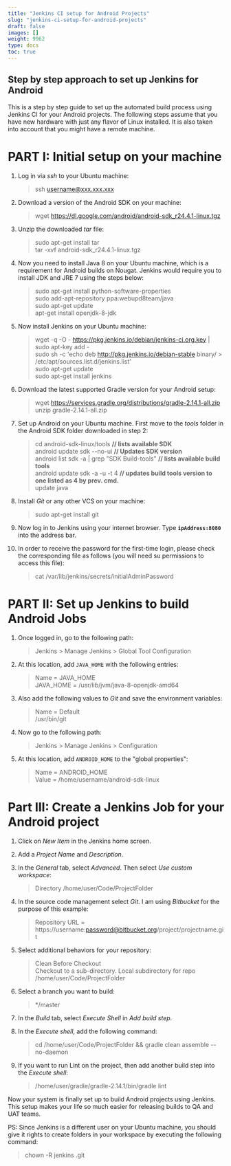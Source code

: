 ```yaml
---
title: "Jenkins CI setup for Android Projects"
slug: "jenkins-ci-setup-for-android-projects"
draft: false
images: []
weight: 9962
type: docs
toc: true
---
```


## Step by step approach to set up Jenkins for Android
This is a step by step guide to set up the automated build process using Jenkins CI for your Android projects. The following steps assume that you have new hardware with just any flavor of Linux installed. It is also taken into account that you might have a remote machine.

# PART I: Initial setup on your machine

1) Log in via _ssh_ to your Ubuntu machine:
    >ssh username@xxx.xxx.xxx

2) Download a version of the Android SDK on your machine:
    > wget https://dl.google.com/android/android-sdk_r24.4.1-linux.tgz

3) Unzip the downloaded _tar_ file:
    > sudo apt-get install tar  
    > tar -xvf android-sdk_r24.4.1-linux.tgz

4) Now you need to install Java 8 on your Ubuntu machine, which is a requirement for Android builds on Nougat. Jenkins would require you to install JDK and JRE 7 using the steps below:
    > sudo apt-get install python-software-properties  
    > sudo add-apt-repository ppa:webupd8team/java  
    > sudo apt-get update  
    > apt-get install openjdk-8-jdk  

5) Now install Jenkins on your Ubuntu machine:
    > wget -q -O - https://pkg.jenkins.io/debian/jenkins-ci.org.key | sudo apt-key add -  
    > sudo sh -c 'echo deb http://pkg.jenkins.io/debian-stable binary/ > /etc/apt/sources.list.d/jenkins.list'  
    > sudo apt-get update  
    > sudo apt-get install jenkins

6) Download the latest supported Gradle version for your Android setup:
    > wget https://services.gradle.org/distributions/gradle-2.14.1-all.zip  
    > unzip gradle-2.14.1-all.zip

7) Set up Android on your Ubuntu machine. First move to the _tools_ folder in the Android SDK folder downloaded in step 2:

    > cd android-sdk-linux/tools **// lists available SDK**  
    > android update sdk --no-ui **// Updates SDK version**  
    > android list sdk -a | grep "SDK Build-tools" **// lists available build tools**  
    > android update sdk -a -u -t 4   **// updates build tools version to one listed as 4 by prev. cmd.**  
    > update java

8) Install _Git_ or any other VCS on your machine:
    > sudo apt-get install git

9) Now log in to Jenkins using your internet browser. Type **`ipAddress:8080`** into the address bar.

10) In order to receive the password for the first-time login, please check the corresponding file as follows (you will need su permissions to access this file):
    > cat /var/lib/jenkins/secrets/initialAdminPassword

# PART II: Set up Jenkins to build Android Jobs

1) Once logged in, go to the following path:
    > Jenkins > Manage Jenkins > Global Tool Configuration

2) At this location, add `JAVA_HOME` with the following entries:
    > Name = JAVA_HOME  
    > JAVA_HOME = /usr/lib/jvm/java-8-openjdk-amd64

3) Also add the following values to _Git_ and save the environment variables:
    > Name = Default  
    > /usr/bin/git

4) Now go to the following path:
    > Jenkins > Manage Jenkins > Configuration

5) At this location, add `ANDROID_HOME` to the "global properties":
    > Name = ANDROID_HOME  
    > Value = /home/username/android-sdk-linux

# Part III: Create a Jenkins Job for your Android project

1) Click on _New Item_ in the Jenkins home screen.

2) Add a _Project Name_ and _Description_.

3) In the _General_ tab, select _Advanced_. Then select _Use custom workspace_:
    > Directory /home/user/Code/ProjectFolder

4) In the source code management select _Git_. I am using _Bitbucket_ for the purpose of this example:
    > Repository URL = https://username:password@bitbucket.org/project/projectname.git

5) Select additional behaviors for your repository:
    > Clean Before Checkout  
    > Checkout to a sub-directory. Local subdirectory for repo /home/user/Code/ProjectFolder

6) Select a branch you want to build:
    > */master

7) In the _Build_ tab, select _Execute Shell_ in _Add build step_.

8) In the _Execute shell_, add the following command:
    > cd /home/user/Code/ProjectFolder && gradle clean assemble --no-daemon

9) If you want to run Lint on the project, then add another build step into the _Execute shell_:
    > /home/user/gradle/gradle-2.14.1/bin/gradle lint

Now your system is finally set up to build Android projects using Jenkins. This setup makes your life so much easier for releasing builds to QA and UAT teams.

PS: Since Jenkins is a different user on your Ubuntu machine, you should give it rights to create folders in your workspace by executing the following command:
> chown -R jenkins .git

